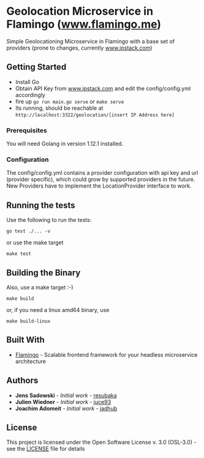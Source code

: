 # Geolocation Microservice in Flamingo (www.flamingo.me)

Simple Geolocationing Microservice in Flamingo with a base set of providers (prone to changes, currently www.ipstack.com)

## Getting Started

- Install Go
- Obtain API Key from www.ipstack.com and edit the config/config.yml accordingly
- fire up ```go run main.go serve``` or ```make serve```
- Its running, should be reachable at ```http://localhost:3322/geolocation/[insert IP Address here]```

### Prerequisites

You will need Golang in version 1.12.1 installed.

### Configuration

The config/config.yml contains a provider configuration with api key and url (provider specific), which could grow by
supported providers in the future. New Providers have to implement the LocationProvider interface to work.

## Running the tests

Use the following to run the tests:

```
go test ./... -v
```

or use the make target
```
make test
```

## Building the Binary

Also, use a make target :-)
```
make build
```
or, if you need a linux amd64 binary, use
```
make build-linux
```

## Built With

* [Flamingo](https://go.aoe.com/#Home) - Scalable frontend framework for your headless microservice architecture

## Authors

* **Jens Sadowski** - *Initial work* - [resubaka](https://github.com/resubaka)
* **Julien Wiedner** - *Initial work* - [juce93](https://github.com/juce93)
* **Joachim Adomeit** - *Initial work* - [jadhub](https://github.com/jadhub)

## License

This project is licensed under the Open Software License v. 3.0 (OSL-3.0) - see the [LICENSE](LICENSE) file for details

